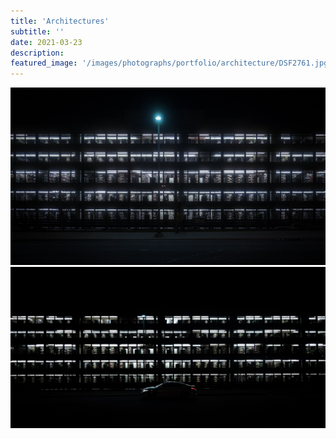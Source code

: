 ```yaml
---
title: 'Architectures'
subtitle: ''
date: 2021-03-23
description: 
featured_image: '/images/photographs/portfolio/architecture/DSF2761.jpg'
---
```


<div class="gallery" data-columns="2">
    <img src="/images/photographs/portfolio/architecture/DSCF5726.jpg">
    <img src="/images/photographs/portfolio/architecture/DSF2761.jpg">
</div>